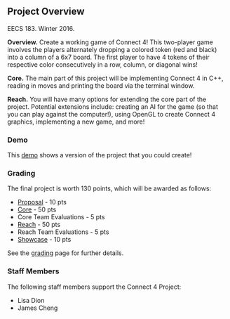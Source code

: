 ## Project Overview
EECS 183. Winter 2016.

**Overview.** Create a working game of Connect 4! This two-player game involves the players alternately dropping a colored token (red and black) into a column of a 6x7 board. The first player to have 4 tokens of their respective color consecutively in a row, column, or diagonal wins!

**Core.** The main part of this project will be implementing Connect 4 in C++, reading in moves and printing the board via the terminal window. 

**Reach.** You will have many options for extending the core part of the project. Potential extensions include: creating an AI for the game (so that you can play against the computer!), using OpenGL to create Connect 4 graphics, implementing a new game, and more!

### Demo
This [demo](https://www.youtube.com/watch?v=1hxmycnrDzo) shows a version of the project that you could create!

### Grading

The final project is worth 130 points, which will be awarded as follows:
* [Proposal](Grading#proposal) - 10 pts
* [Core](Grading#core) - 50 pts
* Core Team Evaluations - 5 pts
* [Reach](Grading#reach) - 50 pts
* Reach Team Evaluations - 5 pts
* [Showcase](Grading#showcase) - 10 pts

See the [grading](Grading) page for further details.

### Staff Members
The following staff members support the Connect 4 Project:
* Lisa Dion
* James Cheng